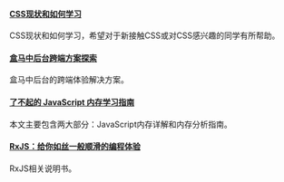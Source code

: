 
#### [CSS现状和如何学习](https://mp.weixin.qq.com/s/1Zg1sQyP186UNpr2GtDvqw)
CSS现状和如何学习，希望对于新接触CSS或对CSS感兴趣的同学有所帮助。

#### [盒马中后台跨端方案探索](https://mp.weixin.qq.com/s/WX2ZKLtBYpR24P3mYb-v0g)
盒马中后台的跨端体验解决方案。

#### [了不起的 JavaScript 内存学习指南](https://mp.weixin.qq.com/s/9yibACTP1sTAn16jeWueOQ)
本文主要包含两大部分：JavaScript内存详解和内存分析指南。

#### [RxJS：给你如丝一般顺滑的编程体验](https://mp.weixin.qq.com/s/KaLjNOAOW7OY0TvMVL3q3g)
RxJS相关说明书。
